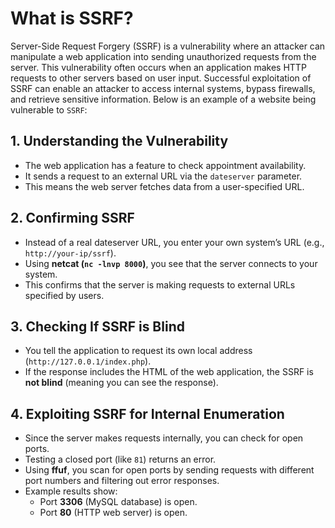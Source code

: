 # What is SSRF? 
Server-Side Request Forgery (SSRF) is a vulnerability where an attacker can manipulate a web application into 
sending unauthorized requests from the server. This vulnerability often occurs when an application makes HTTP 
requests to other servers based on user input. Successful exploitation of SSRF can enable an attacker to access 
internal systems, bypass firewalls, and retrieve sensitive information. Below is an example of a website being 
vulnerable to `SSRF`: 

## **1. Understanding the Vulnerability**
- The web application has a feature to check appointment availability.
- It sends a request to an external URL via the `dateserver` parameter.
- This means the web server fetches data from a user-specified URL.

## **2. Confirming SSRF**
- Instead of a real dateserver URL, you enter your own system’s URL (e.g., `http://your-ip/ssrf`).
- Using **netcat (`nc -lnvp 8000`)**, you see that the server connects to your system.
- This confirms that the server is making requests to external URLs specified by users.

## **3. Checking If SSRF is Blind**
- You tell the application to request its own local address (`http://127.0.0.1/index.php`).
- If the response includes the HTML of the web application, the SSRF is **not blind** (meaning you can see the response).

## **4. Exploiting SSRF for Internal Enumeration**
- Since the server makes requests internally, you can check for open ports.
- Testing a closed port (like `81`) returns an error.
- Using **ffuf**, you scan for open ports by sending requests with different port numbers and filtering out error responses.
- Example results show:
  - Port **3306** (MySQL database) is open.
  - Port **80** (HTTP web server) is open.
